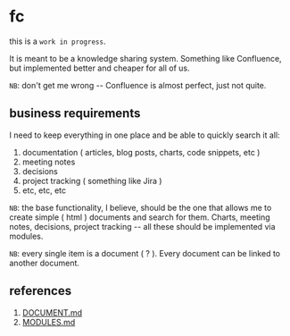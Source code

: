 # fc

this is a `work in progress`.

It is meant to be a knowledge sharing system. Something like Confluence, but implemented better and cheaper for all of us.

`NB`: don't get me wrong -- Confluence is almost perfect, just not quite.

## business requirements

I need to keep everything in one place and be able to quickly search it all:

1. documentation ( articles, blog posts, charts, code snippets, etc )
2. meeting notes
3. decisions
4. project tracking ( something like Jira )
5. etc, etc, etc

`NB`: the base functionality, I believe, should be the one that allows me to create simple ( html ) documents and search for them.
Charts, meeting notes, decisions, project tracking -- all these should be implemented via modules.

`NB`: every single item is a document ( ? ). Every document can be linked to another document.

## references

1. [DOCUMENT.md](docs/DOCUMENT.md)
2. [MODULES.md](docs/MODULES.md)
